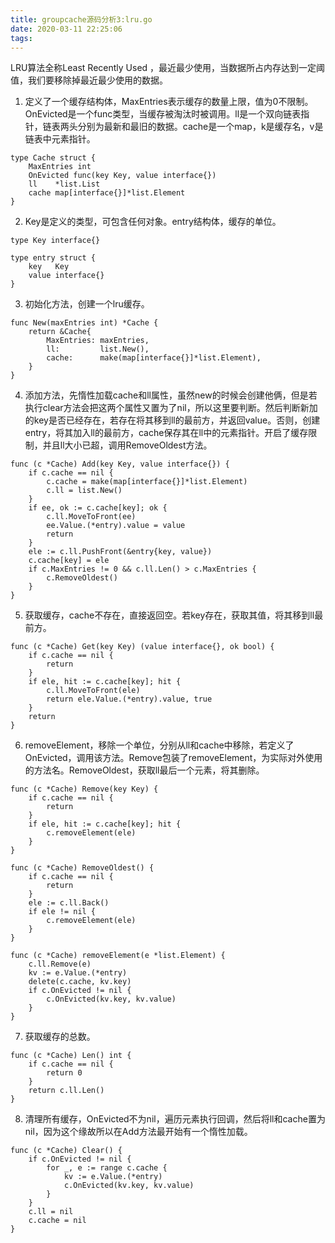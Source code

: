 ```yaml
---
title: groupcache源码分析3:lru.go
date: 2020-03-11 22:25:06
tags:
---
```


LRU算法全称Least Recently Used ，最近最少使用，当数据所占内存达到一定阈值，我们要移除掉最近最少使用的数据。

<!-- more -->

1. 定义了一个缓存结构体，MaxEntries表示缓存的数量上限，值为0不限制。OnEvicted是一个func类型，当缓存被淘汰时被调用。ll是一个双向链表指针，链表两头分别为最新和最旧的数据。cache是一个map，k是缓存名，v是链表中元素指针。
```
type Cache struct {
	MaxEntries int
	OnEvicted func(key Key, value interface{})
	ll    *list.List
	cache map[interface{}]*list.Element
}
```
2. Key是定义的类型，可包含任何对象。entry结构体，缓存的单位。
```
type Key interface{}

type entry struct {
	key   Key
	value interface{}
}
```
3. 初始化方法，创建一个lru缓存。
```
func New(maxEntries int) *Cache {
	return &Cache{
		MaxEntries: maxEntries,
		ll:         list.New(),
		cache:      make(map[interface{}]*list.Element),
	}
}
```
4. 添加方法，先惰性加载cache和ll属性，虽然new的时候会创建他俩，但是若执行clear方法会把这两个属性又置为了nil，所以这里要判断。然后判断新加的key是否已经存在，若存在将其移到ll的最前方，并返回value。否则，创建entry，将其加入ll的最前方，cache保存其在ll中的元素指针。开启了缓存限制，并且ll大小已超，调用RemoveOldest方法。
```
func (c *Cache) Add(key Key, value interface{}) {
	if c.cache == nil {
		c.cache = make(map[interface{}]*list.Element)
		c.ll = list.New()
	}
	if ee, ok := c.cache[key]; ok {
		c.ll.MoveToFront(ee)
		ee.Value.(*entry).value = value
		return
	}
	ele := c.ll.PushFront(&entry{key, value})
	c.cache[key] = ele
	if c.MaxEntries != 0 && c.ll.Len() > c.MaxEntries {
		c.RemoveOldest()
	}
}
```
5. 获取缓存，cache不存在，直接返回空。若key存在，获取其值，将其移到ll最前方。
```
func (c *Cache) Get(key Key) (value interface{}, ok bool) {
	if c.cache == nil {
		return
	}
	if ele, hit := c.cache[key]; hit {
		c.ll.MoveToFront(ele)
		return ele.Value.(*entry).value, true
	}
	return
}
```
6. removeElement，移除一个单位，分别从ll和cache中移除，若定义了OnEvicted，调用该方法。Remove包装了removeElement，为实际对外使用的方法名。RemoveOldest，获取ll最后一个元素，将其删除。
```
func (c *Cache) Remove(key Key) {
	if c.cache == nil {
		return
	}
	if ele, hit := c.cache[key]; hit {
		c.removeElement(ele)
	}
}

func (c *Cache) RemoveOldest() {
	if c.cache == nil {
		return
	}
	ele := c.ll.Back()
	if ele != nil {
		c.removeElement(ele)
	}
}

func (c *Cache) removeElement(e *list.Element) {
	c.ll.Remove(e)
	kv := e.Value.(*entry)
	delete(c.cache, kv.key)
	if c.OnEvicted != nil {
		c.OnEvicted(kv.key, kv.value)
	}
}
```
7. 获取缓存的总数。
```
func (c *Cache) Len() int {
	if c.cache == nil {
		return 0
	}
	return c.ll.Len()
}
```
8. 清理所有缓存，OnEvicted不为nil，遍历元素执行回调，然后将ll和cache置为nil，因为这个缘故所以在Add方法最开始有一个惰性加载。
```
func (c *Cache) Clear() {
	if c.OnEvicted != nil {
		for _, e := range c.cache {
			kv := e.Value.(*entry)
			c.OnEvicted(kv.key, kv.value)
		}
	}
	c.ll = nil
	c.cache = nil
}
```
